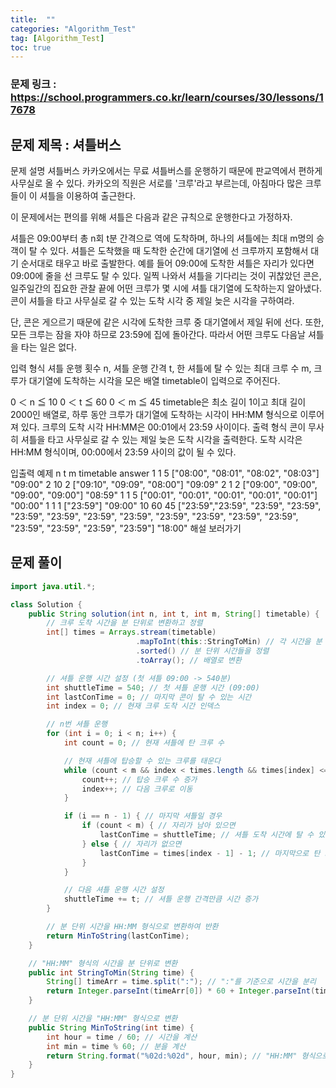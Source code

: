```yaml
---
title:  ""
categories: "Algorithm_Test"
tag: [Algorithm_Test]
toc: true
---
```


### 문제 링크 : https://school.programmers.co.kr/learn/courses/30/lessons/17678

## 문제 제목 : 셔틀버스

문제 설명
셔틀버스
카카오에서는 무료 셔틀버스를 운행하기 때문에 판교역에서 편하게 사무실로 올 수 있다. 카카오의 직원은 서로를 '크루'라고 부르는데, 아침마다 많은 크루들이 이 셔틀을 이용하여 출근한다.

이 문제에서는 편의를 위해 셔틀은 다음과 같은 규칙으로 운행한다고 가정하자.

셔틀은 09:00부터 총 n회 t분 간격으로 역에 도착하며, 하나의 셔틀에는 최대 m명의 승객이 탈 수 있다.
셔틀은 도착했을 때 도착한 순간에 대기열에 선 크루까지 포함해서 대기 순서대로 태우고 바로 출발한다. 예를 들어 09:00에 도착한 셔틀은 자리가 있다면 09:00에 줄을 선 크루도 탈 수 있다.
일찍 나와서 셔틀을 기다리는 것이 귀찮았던 콘은, 일주일간의 집요한 관찰 끝에 어떤 크루가 몇 시에 셔틀 대기열에 도착하는지 알아냈다. 콘이 셔틀을 타고 사무실로 갈 수 있는 도착 시각 중 제일 늦은 시각을 구하여라.

단, 콘은 게으르기 때문에 같은 시각에 도착한 크루 중 대기열에서 제일 뒤에 선다. 또한, 모든 크루는 잠을 자야 하므로 23:59에 집에 돌아간다. 따라서 어떤 크루도 다음날 셔틀을 타는 일은 없다.

입력 형식
셔틀 운행 횟수 n, 셔틀 운행 간격 t, 한 셔틀에 탈 수 있는 최대 크루 수 m, 크루가 대기열에 도착하는 시각을 모은 배열 timetable이 입력으로 주어진다.

0 ＜ n ≦ 10
0 ＜ t ≦ 60
0 ＜ m ≦ 45
timetable은 최소 길이 1이고 최대 길이 2000인 배열로, 하루 동안 크루가 대기열에 도착하는 시각이 HH:MM 형식으로 이루어져 있다.
크루의 도착 시각 HH:MM은 00:01에서 23:59 사이이다.
출력 형식
콘이 무사히 셔틀을 타고 사무실로 갈 수 있는 제일 늦은 도착 시각을 출력한다. 도착 시각은 HH:MM 형식이며, 00:00에서 23:59 사이의 값이 될 수 있다.

입출력 예제
n	t	m	timetable	answer
1	1	5	["08:00", "08:01", "08:02", "08:03"]	"09:00"
2	10	2	["09:10", "09:09", "08:00"]	"09:09"
2	1	2	["09:00", "09:00", "09:00", "09:00"]	"08:59"
1	1	5	["00:01", "00:01", "00:01", "00:01", "00:01"]	"00:00"
1	1	1	["23:59"]	"09:00"
10	60	45	["23:59","23:59", "23:59", "23:59", "23:59", "23:59", "23:59", "23:59", "23:59", "23:59", "23:59", "23:59", "23:59", "23:59", "23:59", "23:59"]	"18:00"
해설 보러가기

## 문제 풀이
```java
import java.util.*;

class Solution {
    public String solution(int n, int t, int m, String[] timetable) {
        // 크루 도착 시간을 분 단위로 변환하고 정렬
        int[] times = Arrays.stream(timetable)
                            .mapToInt(this::StringToMin) // 각 시간을 분 단위로 변환
                            .sorted() // 분 단위 시간들을 정렬
                            .toArray(); // 배열로 변환

        // 셔틀 운행 시간 설정 (첫 셔틀 09:00 -> 540분)
        int shuttleTime = 540; // 첫 셔틀 운행 시간 (09:00)
        int lastConTime = 0; // 마지막 콘이 탈 수 있는 시간
        int index = 0; // 현재 크루 도착 시간 인덱스

        // n번 셔틀 운행
        for (int i = 0; i < n; i++) {
            int count = 0; // 현재 셔틀에 탄 크루 수

            // 현재 셔틀에 탑승할 수 있는 크루를 태운다
            while (count < m && index < times.length && times[index] <= shuttleTime) {
                count++; // 탑승 크루 수 증가
                index++; // 다음 크루로 이동
            }

            if (i == n - 1) { // 마지막 셔틀일 경우
                if (count < m) { // 자리가 남아 있으면
                    lastConTime = shuttleTime; // 셔틀 도착 시간에 탈 수 있다
                } else { // 자리가 없으면
                    lastConTime = times[index - 1] - 1; // 마지막으로 탄 크루보다 1분 일찍 도착해야 한다
                }
            }

            // 다음 셔틀 운행 시간 설정
            shuttleTime += t; // 셔틀 운행 간격만큼 시간 증가
        }

        // 분 단위 시간을 HH:MM 형식으로 변환하여 반환
        return MinToString(lastConTime);
    }

    // "HH:MM" 형식의 시간을 분 단위로 변환
    public int StringToMin(String time) {
        String[] timeArr = time.split(":"); // ":"를 기준으로 시간을 분리
        return Integer.parseInt(timeArr[0]) * 60 + Integer.parseInt(timeArr[1]); // 시 * 60 + 분
    }

    // 분 단위 시간을 "HH:MM" 형식으로 변환
    public String MinToString(int time) {
        int hour = time / 60; // 시간을 계산
        int min = time % 60; // 분을 계산
        return String.format("%02d:%02d", hour, min); // "HH:MM" 형식으로 반환
    }
}
```